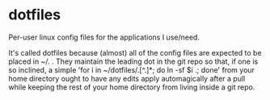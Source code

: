 dotfiles
========

Per-user linux config files for the applications I use/need.

It's called dotfiles because (almost) all of the config files are expected to
be placed in ~/.<file> . They maintain the leading dot in the git repo so that,
if one is so inclined, a simple 'for i in ~/dotfiles/.[^.]\*; do ln -sf $i .;
done' from your home directory ought to have any edits apply automagically
after a pull while keeping the rest of your home directory from living inside a
git repo.

